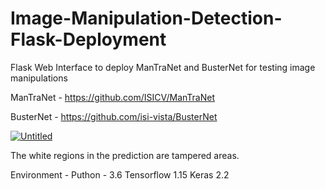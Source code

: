 # Image-Manipulation-Detection-Flask-Deployment
Flask Web Interface to deploy ManTraNet and BusterNet for testing image manipulations

ManTraNet - https://github.com/ISICV/ManTraNet

BusterNet - https://github.com/isi-vista/BusterNet

<a href="https://ibb.co/FX4cMbB"><img src="https://i.ibb.co/PMGJnZ5/Untitled.png" alt="Untitled" border="0"></a>

The white regions in the prediction are tampered areas.

Environment - 
Puthon - 3.6
Tensorflow 1.15
Keras 2.2
